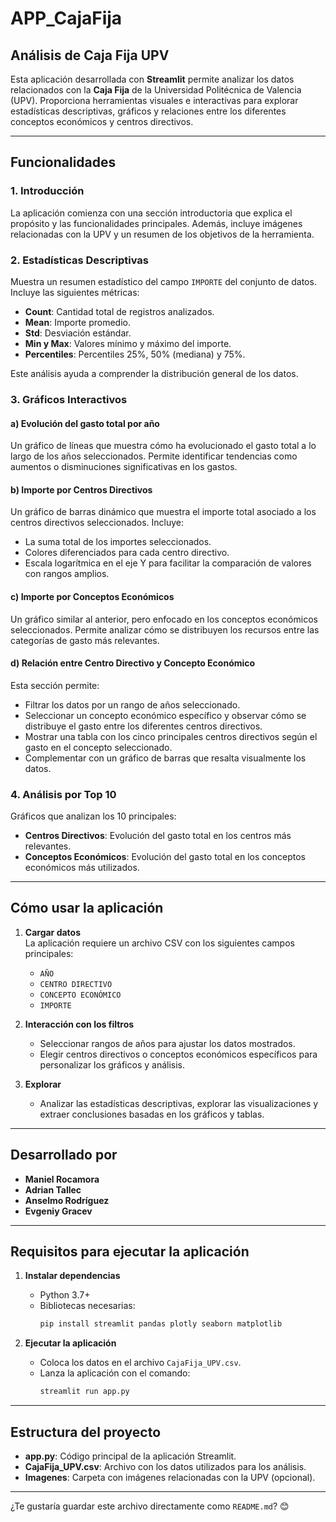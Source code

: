 # APP_CajaFija

## Análisis de Caja Fija UPV

Esta aplicación desarrollada con **Streamlit** permite analizar los datos relacionados con la **Caja Fija** de la Universidad Politécnica de Valencia (UPV). Proporciona herramientas visuales e interactivas para explorar estadísticas descriptivas, gráficos y relaciones entre los diferentes conceptos económicos y centros directivos.

---

## Funcionalidades

### 1. Introducción

La aplicación comienza con una sección introductoria que explica el propósito y las funcionalidades principales. Además, incluye imágenes relacionadas con la UPV y un resumen de los objetivos de la herramienta.

### 2. Estadísticas Descriptivas

Muestra un resumen estadístico del campo `IMPORTE` del conjunto de datos. Incluye las siguientes métricas:

- **Count**: Cantidad total de registros analizados.
- **Mean**: Importe promedio.
- **Std**: Desviación estándar.
- **Min y Max**: Valores mínimo y máximo del importe.
- **Percentiles**: Percentiles 25%, 50% (mediana) y 75%.

Este análisis ayuda a comprender la distribución general de los datos.

### 3. Gráficos Interactivos

#### a) Evolución del gasto total por año

Un gráfico de líneas que muestra cómo ha evolucionado el gasto total a lo largo de los años seleccionados. Permite identificar tendencias como aumentos o disminuciones significativas en los gastos.

#### b) Importe por Centros Directivos

Un gráfico de barras dinámico que muestra el importe total asociado a los centros directivos seleccionados. Incluye:

- La suma total de los importes seleccionados.
- Colores diferenciados para cada centro directivo.
- Escala logarítmica en el eje Y para facilitar la comparación de valores con rangos amplios.

#### c) Importe por Conceptos Económicos

Un gráfico similar al anterior, pero enfocado en los conceptos económicos seleccionados. Permite analizar cómo se distribuyen los recursos entre las categorías de gasto más relevantes.

#### d) Relación entre Centro Directivo y Concepto Económico

Esta sección permite:

- Filtrar los datos por un rango de años seleccionado.
- Seleccionar un concepto económico específico y observar cómo se distribuye el gasto entre los diferentes centros directivos.
- Mostrar una tabla con los cinco principales centros directivos según el gasto en el concepto seleccionado.
- Complementar con un gráfico de barras que resalta visualmente los datos.

### 4. Análisis por Top 10

Gráficos que analizan los 10 principales:

- **Centros Directivos**: Evolución del gasto total en los centros más relevantes.
- **Conceptos Económicos**: Evolución del gasto total en los conceptos económicos más utilizados.

---

## Cómo usar la aplicación

1. **Cargar datos**  
   La aplicación requiere un archivo CSV con los siguientes campos principales:
   - `AÑO`
   - `CENTRO DIRECTIVO`
   - `CONCEPTO ECONÓMICO`
   - `IMPORTE`

2. **Interacción con los filtros**  
   - Seleccionar rangos de años para ajustar los datos mostrados.
   - Elegir centros directivos o conceptos económicos específicos para personalizar los gráficos y análisis.

3. **Explorar**  
   - Analizar las estadísticas descriptivas, explorar las visualizaciones y extraer conclusiones basadas en los gráficos y tablas.

---

## Desarrollado por

- **Maniel Rocamora**
- **Adrian Tallec**
- **Anselmo Rodríguez**
- **Evgeniy Gracev**

---

## Requisitos para ejecutar la aplicación

1. **Instalar dependencias**  
   - Python 3.7+  
   - Bibliotecas necesarias:  
     ```bash
     pip install streamlit pandas plotly seaborn matplotlib
     ```

2. **Ejecutar la aplicación**  
   - Coloca los datos en el archivo `CajaFija_UPV.csv`.  
   - Lanza la aplicación con el comando:  
     ```bash
     streamlit run app.py
     ```

---

## Estructura del proyecto

- **app.py**: Código principal de la aplicación Streamlit.
- **CajaFija_UPV.csv**: Archivo con los datos utilizados para los análisis.
- **Imagenes**: Carpeta con imágenes relacionadas con la UPV (opcional).

---

¿Te gustaría guardar este archivo directamente como `README.md`? 😊